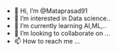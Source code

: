- 👋 Hi, I’m @Mataprasad91
- 👀 I’m interested in Data science..
- 🌱 I’m currently learning AI,ML,..
- 💞️ I’m looking to collaborate on ...
- 📫 How to reach me ...

<!---
Mataprasad91/Mataprasad91 is a ✨ special ✨ repository because its `README.md` (this file) appears on your GitHub profile.
You can click the Preview link to take a look at your changes.
--->

